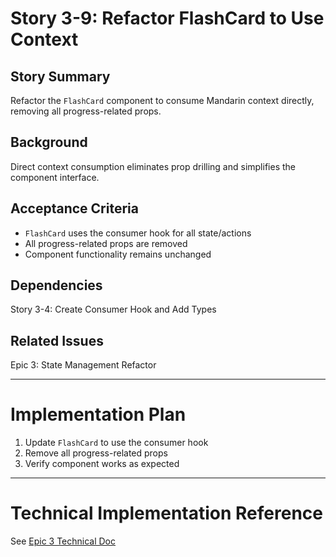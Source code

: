 # Story 3-9: Refactor FlashCard to Use Context

## Story Summary

Refactor the `FlashCard` component to consume Mandarin context directly, removing all progress-related props.

## Background

Direct context consumption eliminates prop drilling and simplifies the component interface.

## Acceptance Criteria

- `FlashCard` uses the consumer hook for all state/actions
- All progress-related props are removed
- Component functionality remains unchanged

## Dependencies

Story 3-4: Create Consumer Hook and Add Types

## Related Issues

Epic 3: State Management Refactor

---

# Implementation Plan

1. Update `FlashCard` to use the consumer hook
2. Remove all progress-related props
3. Verify component works as expected

---

# Technical Implementation Reference

See [Epic 3 Technical Doc](./README.md)
